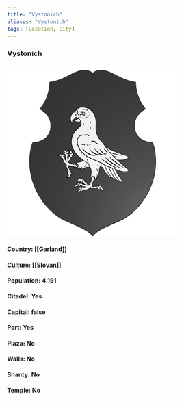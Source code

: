 ```yaml
---
title: "Vystonich"
aliases: "Vystonich"
tags: [Location, City]
---
```

### Vystonich
![](attachment/7c4a0db2830acb4fefd45195b5cc5921.svg)

#### Country: [[Garland]]

#### Culture: [[Slovan]]

#### Population: 4.191

#### Citadel: Yes

#### Capital: false

#### Port: Yes

#### Plaza: No

#### Walls: No

#### Shanty: No

#### Temple: No

